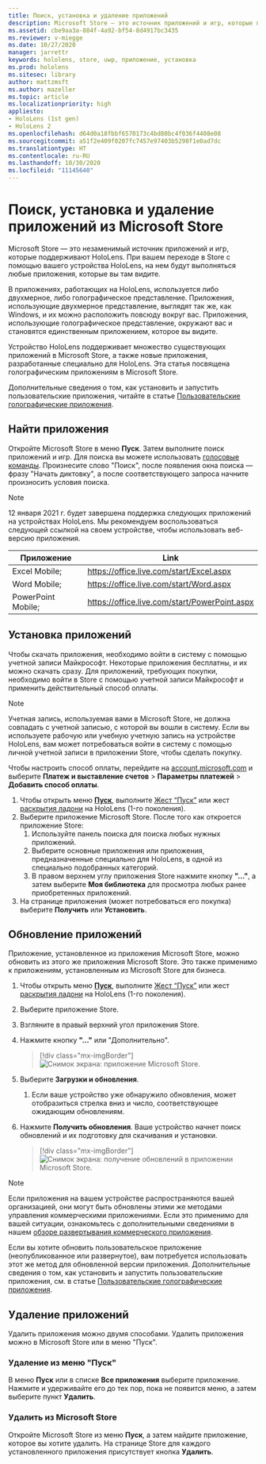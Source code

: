 ```yaml
---
title: Поиск, установка и удаление приложений
description: Microsoft Store — это источник приложений и игр, которые поддерживают HoloLens.  Узнайте больше о поиске, установке и удалении голографических приложений.
ms.assetid: cbe9aa3a-884f-4a92-bf54-8d4917bc3435
ms.reviewer: v-miegge
ms.date: 10/27/2020
manager: jarrettr
keywords: hololens, store, uwp, приложение, установка
ms.prod: hololens
ms.sitesec: library
author: mattzmsft
ms.author: mazeller
ms.topic: article
ms.localizationpriority: high
appliesto:
- HoloLens (1st gen)
- HoloLens 2
ms.openlocfilehash: d64d0a18fbbf6570173c4bd80bc4f036f4408e08
ms.sourcegitcommit: a51f2e409f0207fc7457e97403b5298f1e0ad7dc
ms.translationtype: HT
ms.contentlocale: ru-RU
ms.lasthandoff: 10/30/2020
ms.locfileid: "11145640"
---
```

# Поиск, установка и удаление приложений из Microsoft Store

Microsoft Store — это незаменимый источник приложений и игр, которые поддерживают HoloLens. При вашем переходе в Store с помощью вашего устройства HoloLens, на нем будут выполняться любые приложения, которые вы там видите.

В приложениях, работающих на HoloLens, используется либо двухмерное, либо голографическое представление. Приложения, использующие двухмерное представление, выглядят так же, как Windows, и их можно расположить повсюду вокруг вас. Приложения, использующие голографическое представление, окружают вас и становятся единственным приложением, которое вы видите.

Устройство HoloLens поддерживает множество существующих приложений в Microsoft Store, а также новые приложения, разработанные специально для HoloLens.  Эта статья посвящена голографическим приложениям в Microsoft Store.

Дополнительные сведения о том, как установить и запустить пользовательские приложения, читайте в статье [Пользовательские голографические приложения](holographic-custom-apps.md).

## Найти приложения

Откройте Microsoft Store в меню **Пуск**. Затем выполните поиск приложений и игр. Для поиска вы можете использовать [голосовые команды](hololens-cortana.md). Произнесите слово "Поиск", после появления окна поиска — фразу "Начать диктовку", а после соответствующего запроса начните произносить условия поиска.

> [!NOTE]
> 12 января 2021 г. будет завершена поддержка следующих приложений на устройствах HoloLens. Мы рекомендуем воспользоваться следующей ссылкой на своем устройстве, чтобы использовать веб-версию приложения.

| Приложение        | Link                                          |
|------------|-----------------------------------------------|
| Excel Mobile;      | https://office.live.com/start/Excel.aspx      |
| Word Mobile;       | https://office.live.com/start/Word.aspx       |
| PowerPoint Mobile; | https://office.live.com/start/PowerPoint.aspx |

## Установка приложений

Чтобы скачать приложения, необходимо войти в систему с помощью учетной записи Майкрософт. Некоторые приложения бесплатны, и их можно скачать сразу. Для приложений, требующих покупки, необходимо войти в Store с помощью учетной записи Майкрософт и применить действительный способ оплаты.
> [!NOTE]
> Учетная запись, используемая вами в Microsoft Store, не должна совпадать с учетной записью, с которой вы вошли в систему. Если вы используете рабочую или учебную учетную запись на устройстве HoloLens, вам может потребоваться войти в систему с помощью личной учетной записи в приложении Store, чтобы сделать покупку.

Чтобы настроить способ оплаты, перейдите на [account.microsoft.com](https://account.microsoft.com/) и выберите **Платеж и выставление счетов** > **Параметры платежей** > **Добавить способ оплаты**.

1. Чтобы открыть меню [**Пуск**](holographic-home.md), выполните [Жест “Пуск”](https://docs.microsoft.com/hololens/hololens2-basic-usage#start-gesture) или жест [раскрытия ладони](hololens1-basic-usage.md) на HoloLens (1-го поколения).
1. Выберите приложение Microsoft Store. После того как откроется приложение Store:
   1. Используйте панель поиска для поиска любых нужных приложений. 
   1. Выберите основные приложения или приложения, предназначенные специально для HoloLens, в одной из специально подобранных категорий.
   1. В правом верхнем углу приложения Store нажмите кнопку **"..."**, а затем выберите **Моя библиотека** для просмотра любых ранее приобретенных приложений.
1. На странице приложения (может потребоваться его покупка) выберите **Получить** или **Установить**.

## Обновление приложений
Приложение, установленное из приложения Microsoft Store, можно обновить из этого же приложения Microsoft Store. Это также применимо к приложениям, установленным из Microsoft Store для бизнеса. 
1. Чтобы открыть меню [**Пуск**](holographic-home.md), выполните [Жест “Пуск”](https://docs.microsoft.com/hololens/hololens2-basic-usage#start-gesture) или жест [раскрытия ладони](hololens1-basic-usage.md) на HoloLens (1-го поколения).
1. Выберите приложение Store.
1. Взгляните в правый верхний угол приложения Store. 
1. Нажмите кнопку **"..."** или "Дополнительно".

   > [!div class="mx-imgBorder"]
   > ![Снимок экрана: приложение Microsoft Store.](images/store-update-1.png)

1. Выберите **Загрузки и обновления**.
    1. Если ваше устройство уже обнаружило обновления, может отобразиться стрелка вниз и число, соответствующее ожидающим обновлениям.
1. Нажмите **Получить обновления**. Ваше устройство начнет поиск обновлений и их подготовку для скачивания и установки. 
 
   > [!div class="mx-imgBorder"]
   > ![Снимок экрана: получение обновлений в приложении Microsoft Store.](images/store-update-2.png.jpg)

> [!NOTE]
> Если приложения на вашем устройстве распространяются вашей организацией, они могут быть обновлены этими же методами управления коммерческими приложениями. Если это применимо для вашей ситуации, ознакомьтесь с дополнительными сведениями в нашем [обзоре развертывания коммерческого приложения](app-deploy-overview.md).
>
> Если вы хотите обновить пользовательское приложение (неопубликованное или развернутое), вам потребуется использовать этот же метод для обновленной версии приложения. Дополнительные сведения о том, как установить и запустить пользовательские приложения, см. в статье [Пользовательские голографические приложения](holographic-custom-apps.md).

## Удаление приложений

Удалить приложения можно двумя способами.  Удалить приложения можно в Microsoft Store или в меню "Пуск".

### Удаление из меню "Пуск"

В меню **Пуск** или в списке **Все приложения** выберите приложение. Нажмите и удерживайте его до тех пор, пока не появится меню, а затем выберите пункт **Удалить**.

### Удалить из Microsoft Store

Откройте Microsoft Store из меню **Пуск**, а затем найдите приложение, которое вы хотите удалить.  На странице Store для каждого установленного приложения присутствует кнопка **Удалить**.
